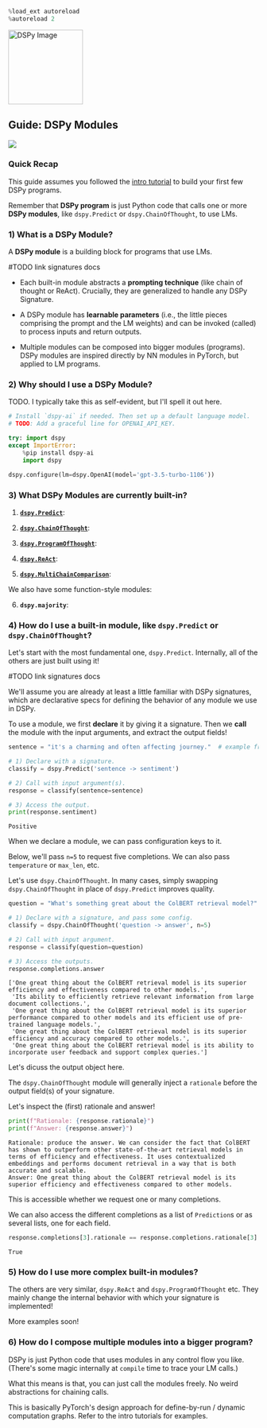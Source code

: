 ```python
%load_ext autoreload
%autoreload 2
```

<img src="../../../../docs/images/DSPy8.png" alt="DSPy Image" height="150"/>


## Guide: **DSPy Modules**

[<img align="center" src="https://colab.research.google.com/assets/colab-badge.svg" />](https://colab.research.google.com/github/stanfordnlp/dspy/blob/main/docs/guides/signatures.ipynb)

### Quick Recap

This guide assumes you followed the [intro tutorial](../../../../intro.ipynb) to build your first few DSPy programs.

Remember that **DSPy program** is just Python code that calls one or more **DSPy modules**, like `dspy.Predict` or `dspy.ChainOfThought`, to use LMs.

### 1) What is a DSPy Module?

A **DSPy module** is a building block for programs that use LMs.

#TODO link signatures docs
<!-- - Each built-in module abstracts a **prompting technique** (like chain of thought or ReAct). Crucially, they are generalized to handle any [DSPy Signature](). -->
- Each built-in module abstracts a **prompting technique** (like chain of thought or ReAct). Crucially, they are generalized to handle any DSPy Signature.

- A DSPy module has **learnable parameters** (i.e., the little pieces comprising the prompt and the LM weights) and can be invoked (called) to process inputs and return outputs.

- Multiple modules can be composed into bigger modules (programs). DSPy modules are inspired directly by NN modules in PyTorch, but applied to LM programs.

### 2) Why should I use a DSPy Module?

TODO. I typically take this as self-evident, but I'll spell it out here.


```python
# Install `dspy-ai` if needed. Then set up a default language model.
# TODO: Add a graceful line for OPENAI_API_KEY.

try: import dspy
except ImportError:
    %pip install dspy-ai
    import dspy

dspy.configure(lm=dspy.OpenAI(model='gpt-3.5-turbo-1106'))
```

### 3) What DSPy Modules are currently built-in?

1. **[`dspy.Predict`](../../../api/modules/Predict.md)**:

2. **[`dspy.ChainOfThought`](../../../api/modules/ChainOfThought.md)**: 

3. **[`dspy.ProgramOfThought`](../../../api/modules/ProgramOfThought.md)**:

4. **[`dspy.ReAct`](../../../api/modules/ReAct.md)**:

5. **[`dspy.MultiChainComparison`](../../../api/modules/MultiChainComparison.md)**:


We also have some function-style modules:

6. **`dspy.majority`**:

### 4) How do I use a built-in module, like `dspy.Predict` or `dspy.ChainOfThought`?

Let's start with the most fundamental one, `dspy.Predict`. Internally, all of the others are just built using it!

#TODO link signatures docs
<!-- We'll assume you are already at least a little familiar with [DSPy signatures](), which are declarative specs for defining the behavior of any module we use in DSPy. -->
We'll assume you are already at least a little familiar with DSPy signatures, which are declarative specs for defining the behavior of any module we use in DSPy.

To use a module, we first **declare** it by giving it a signature. Then we **call** the module with the input arguments, and extract the output fields!


```python
sentence = "it's a charming and often affecting journey."  # example from the SST-2 dataset.

# 1) Declare with a signature.
classify = dspy.Predict('sentence -> sentiment')

# 2) Call with input argument(s). 
response = classify(sentence=sentence)

# 3) Access the output.
print(response.sentiment)
```

    Positive
    

When we declare a module, we can pass configuration keys to it.

Below, we'll pass `n=5` to request five completions. We can also pass `temperature` or `max_len`, etc.

Let's use `dspy.ChainOfThought`. In many cases, simply swapping `dspy.ChainOfThought` in place of `dspy.Predict` improves quality.


```python
question = "What's something great about the ColBERT retrieval model?"

# 1) Declare with a signature, and pass some config.
classify = dspy.ChainOfThought('question -> answer', n=5)

# 2) Call with input argument.
response = classify(question=question)

# 3) Access the outputs.
response.completions.answer
```




    ['One great thing about the ColBERT retrieval model is its superior efficiency and effectiveness compared to other models.',
     'Its ability to efficiently retrieve relevant information from large document collections.',
     'One great thing about the ColBERT retrieval model is its superior performance compared to other models and its efficient use of pre-trained language models.',
     'One great thing about the ColBERT retrieval model is its superior efficiency and accuracy compared to other models.',
     'One great thing about the ColBERT retrieval model is its ability to incorporate user feedback and support complex queries.']



Let's dicuss the output object here.

The `dspy.ChainOfThought` module will generally inject a `rationale` before the output field(s) of your signature.

Let's inspect the (first) rationale and answer!


```python
print(f"Rationale: {response.rationale}")
print(f"Answer: {response.answer}")
```

    Rationale: produce the answer. We can consider the fact that ColBERT has shown to outperform other state-of-the-art retrieval models in terms of efficiency and effectiveness. It uses contextualized embeddings and performs document retrieval in a way that is both accurate and scalable.
    Answer: One great thing about the ColBERT retrieval model is its superior efficiency and effectiveness compared to other models.
    

This is accessible whether we request one or many completions.

We can also access the different completions as a list of `Prediction`s or as several lists, one for each field.


```python
response.completions[3].rationale == response.completions.rationale[3]
```




    True



### 5) How do I use more complex built-in modules?

The others are very similar, `dspy.ReAct` and `dspy.ProgramOfThought` etc. They mainly change the internal behavior with which your signature is implemented!

More examples soon!

### 6) How do I compose multiple modules into a bigger program?

DSPy is just Python code that uses modules in any control flow you like. (There's some magic internally at `compile` time to trace your LM calls.)

What this means is that, you can just call the modules freely. No weird abstractions for chaining calls.

This is basically PyTorch's design approach for define-by-run / dynamic computation graphs. Refer to the intro tutorials for examples.
